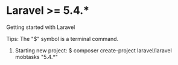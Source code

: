 # Laravel >= 5.4.*
Getting started with Laravel

Tips: The "$" symbol is a terminal command.

1) Starting new project:
 $ composer create-project laravel/laravel mobtasks "5.4.*"

 

